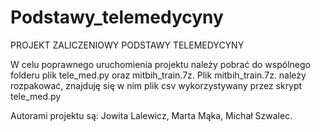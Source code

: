# Podstawy_telemedycyny
PROJEKT ZALICZENIOWY PODSTAWY TELEMEDYCYNY 

W celu poprawnego uruchomienia projektu należy pobrać do wspólnego folderu plik tele_med.py oraz mitbih_train.7z. 
Plik mitbih_train.7z. należy rozpakować, znajduję się w nim plik csv wykorzystywany przez skrypt tele_med.py


Autorami projektu są: 
Jowita Lalewicz,
Marta Mąka,
Michał Szwalec.
